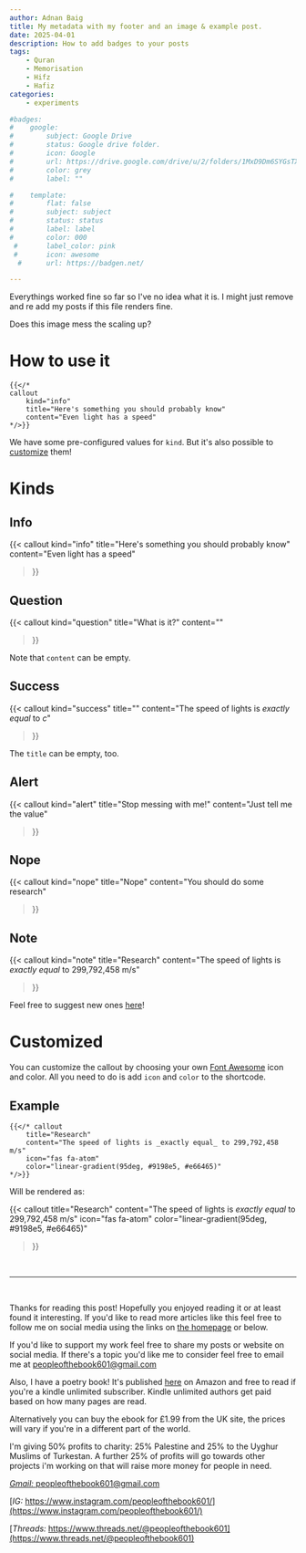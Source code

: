 ```yaml
---
author: Adnan Baig 
title: My metadata with my footer and an image & example post.
date: 2025-04-01
description: How to add badges to your posts
tags: 
    - Quran
    - Memorisation
    - Hifz
    - Hafiz
categories:
    - experiments

#badges:
#    google:
#        subject: Google Drive
#        status: Google drive folder.
#        icon: Google
#        url: https://drive.google.com/drive/u/2/folders/1MxD9Dm6SYGsTXdnVrBTV0qstPYqqrQ9M
#        color: grey
#        label: ""

#    template:
#        flat: false
#        subject: subject
#        status: status
#        label: label
#        color: 000
 #       label_color: pink
 #       icon: awesome
  #      url: https://badgen.net/

---
```



Everythings worked fine so far so I've no idea what it is. I might just remove and re add my posts if this file renders fine.

<!--more-->

Does this image mess the scaling up?




# How to use it

```go-html-template
{{</* 
callout 
    kind="info"
    title="Here's something you should probably know"
    content="Even light has a speed"
*/>}}
```

We have some pre-configured values for `kind`. But it's also possible to [customize](#customized) them!

# Kinds

## Info
{{< callout 
    kind="info"
    title="Here's something you should probably know"
    content="Even light has a speed"
>}}

## Question

{{< callout 
    kind="question"
    title="What is it?"
    content=""
>}}

Note that `content` can be empty.

## Success

{{< callout 
    kind="success"
    title=""
    content="The speed of lights is _exactly equal_ to $c$"
>}}

The `title` can be empty, too.

## Alert

{{< callout 
    kind="alert"
    title="Stop messing with me!"
    content="Just tell me the value"
>}}

## Nope

{{< callout 
    kind="nope"
    title="Nope"
    content="You should do some research"
>}}


## Note

{{< callout 
    kind="note"
    title="Research"
    content="The speed of lights is _exactly equal_ to 299,792,458 m/s"
>}}

Feel free to suggest new ones [here](https://github.com/LucasVadilho/heyo-hugo-theme)!

# Customized

You can customize the callout by choosing your own [Font Awesome](https://fontawesome.com/search) icon and color. All you need to do is add `icon` and `color` to the shortcode.

## Example

```
{{</* callout 
    title="Research"
    content="The speed of lights is _exactly equal_ to 299,792,458 m/s"
    icon="fas fa-atom"
    color="linear-gradient(95deg, #9198e5, #e66465)"
*/>}}
```

Will be rendered as:

{{< callout 
    title="Research"
    content="The speed of lights is _exactly equal_ to 299,792,458 m/s"
    icon="fas fa-atom"
    color="linear-gradient(95deg, #9198e5, #e66465)"
>}}

<br>

---

<br>

Thanks for reading this post! Hopefully you enjoyed reading it or at least found it interesting. If you'd like to read more articles like this feel free to follow me on social media using the links on [the homepage](https://peopleofthebook.co.uk) or below.

If you'd like to support my work feel free to share my posts or website on social media. If there's a topic you'd like me to consider feel free to email me at peopleofthebook601@gmail.com

Also, I have a poetry book! It's published [here](https://amzn.eu/d/3nzHMT6) on Amazon and free to read if you're a kindle unlimited subscriber. Kindle unlimited authors get paid based on how many pages are read.

Alternatively you can buy the ebook for £1.99 from the UK site, the prices will vary if you're in a different part of the world.

I'm giving 50% profits to charity: 25% Palestine and 25% to the Uyghur Muslims of Turkestan. A further 25% of profits will go towards other projects i'm working on that will raise more money for people in need.

[*Gmail:* peopleofthebook601@gmail.com](peopleofthebook601@gmail.com)

[*IG:* https://www.instagram.com/peopleofthebook601/](https://www.instagram.com/peopleofthebook601/)

[*Threads:* https://www.threads.net/@peopleofthebook601](https://www.threads.net/@peopleofthebook601)

